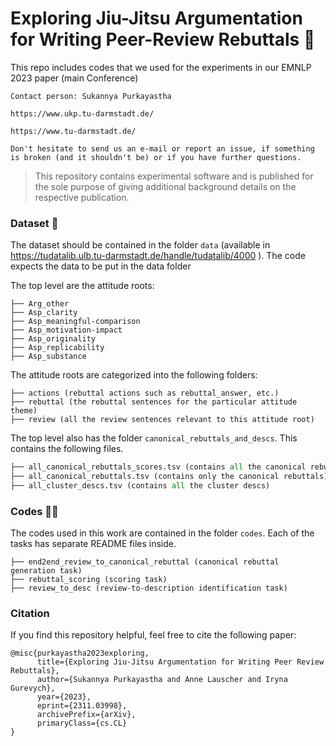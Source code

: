 # Exploring Jiu-Jitsu Argumentation for Writing Peer-Review Rebuttals 🥋
This repo includes codes that we used for the experiments in our EMNLP 2023 paper (main Conference)

```
Contact person: Sukannya Purkayastha

https://www.ukp.tu-darmstadt.de/

https://www.tu-darmstadt.de/

Don't hesitate to send us an e-mail or report an issue, if something is broken (and it shouldn't be) or if you have further questions.
```
> This repository contains experimental software and is published for the sole purpose of giving additional background details on the respective publication.

### Dataset 💾
The dataset should be contained in the folder ```data``` (available in https://tudatalib.ulb.tu-darmstadt.de/handle/tudatalib/4000 ). The code expects the data to be put in the data folder

The top level are the attitude roots: 
``` 
├── Arg_other  
├── Asp_clarity
├── Asp_meaningful-comparison
├── Asp_motivation-impact
├── Asp_originality
├── Asp_replicability
├── Asp_substance
```

The attitude roots are categorized into the following folders: 
``` 
├── actions (rebuttal actions such as rebuttal_answer, etc.)  
├── rebuttal (the rebuttal sentences for the particular attitude theme)
├── review (all the review sentences relevant to this attitude root)  
```

The top level also has the folder ```canonical_rebuttals_and_descs```. This contains the following files.  
```python
├── all_canonical_rebuttals_scores.tsv (contains all the canonical rebuttals with scores)  
├── all_canonical_rebuttals.tsv (contains only the canonical rebuttals)
├── all_cluster_descs.tsv (contains all the cluster descs)
```

### Codes 🧑‍💻
The codes used in this work are contained in the folder ```codes```.  Each of the tasks has separate README files inside.
```
├── end2end_review_to_canonical_rebuttal (canonical rebuttal generation task)
├── rebuttal_scoring (scoring task)
├── review_to_desc (review-to-description identification task)
```


### Citation
If you find this repository helpful, feel free to cite the following paper:

```
@misc{purkayastha2023exploring,
      title={Exploring Jiu-Jitsu Argumentation for Writing Peer Review Rebuttals}, 
      author={Sukannya Purkayastha and Anne Lauscher and Iryna Gurevych},
      year={2023},
      eprint={2311.03998},
      archivePrefix={arXiv},
      primaryClass={cs.CL}
}
```
